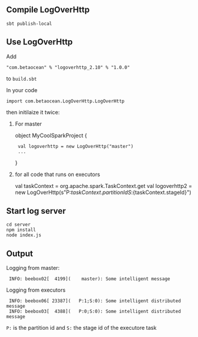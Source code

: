 ## Compile LogOverHttp

	sbt publish-local


## Use LogOverHttp

Add

	"com.betaocean" % "logoverhttp_2.10" % "1.0.0"

to `build.sbt`

In your code 

	import com.betaocean.LogOverHttp.LogOverHttp

then initilaize it twice:

1) For master 

	object MyCoolSparkProject {

		val logoverhttp = new LogOverHttp("master")
		...
	}

2) for all code that runs on executors

	val taskContext = org.apache.spark.TaskContext.get
	val logoverhttp2 = new LogOverHttp(s"P:${taskContext.partitionId} S:${taskContext.stageId}")


## Start log server

	cd server
	npm install
	node index.js

## Output

Logging from master:

	 INFO: beebox02[  4199](    master): Some intelligent message
Logging from executors

	 INFO: beebox06[ 23387](   P:1;S:0): Some intelligent distributed message
	 INFO: beebox03[  4388](   P:0;S:0): Some intelligent distributed message

`P:` is the partition id and `S:` the stage id of the executore task 